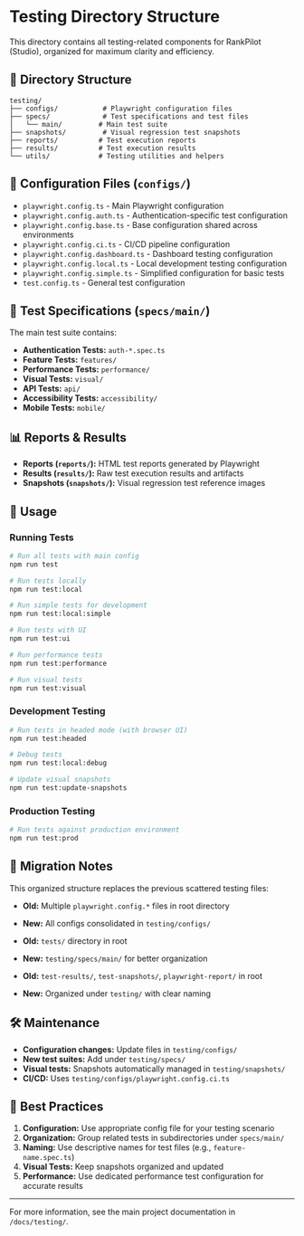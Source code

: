 # Testing Directory Structure

This directory contains all testing-related components for RankPilot (Studio), organized for maximum clarity and efficiency.

## 📁 Directory Structure

```text
testing/
├── configs/           # Playwright configuration files
├── specs/             # Test specifications and test files
│   └── main/         # Main test suite
├── snapshots/         # Visual regression test snapshots
├── reports/          # Test execution reports
├── results/          # Test execution results
└── utils/            # Testing utilities and helpers
```

## 🔧 Configuration Files (`configs/`)

- `playwright.config.ts` - Main Playwright configuration
- `playwright.config.auth.ts` - Authentication-specific test configuration
- `playwright.config.base.ts` - Base configuration shared across environments
- `playwright.config.ci.ts` - CI/CD pipeline configuration
- `playwright.config.dashboard.ts` - Dashboard testing configuration
- `playwright.config.local.ts` - Local development testing configuration
- `playwright.config.simple.ts` - Simplified configuration for basic tests
- `test.config.ts` - General test configuration

## 🧪 Test Specifications (`specs/main/`)

The main test suite contains:

- **Authentication Tests:** `auth-*.spec.ts`
- **Feature Tests:** `features/`
- **Performance Tests:** `performance/`
- **Visual Tests:** `visual/`
- **API Tests:** `api/`
- **Accessibility Tests:** `accessibility/`
- **Mobile Tests:** `mobile/`

## 📊 Reports & Results

- **Reports (`reports/`):** HTML test reports generated by Playwright
- **Results (`results/`):** Raw test execution results and artifacts
- **Snapshots (`snapshots/`):** Visual regression test reference images

## 🚀 Usage

### Running Tests

```bash
# Run all tests with main config
npm run test

# Run tests locally
npm run test:local

# Run simple tests for development
npm run test:local:simple

# Run tests with UI
npm run test:ui

# Run performance tests
npm run test:performance

# Run visual tests
npm run test:visual
```

### Development Testing

```bash
# Run tests in headed mode (with browser UI)
npm run test:headed

# Debug tests
npm run test:local:debug

# Update visual snapshots
npm run test:update-snapshots
```

### Production Testing

```bash
# Run tests against production environment
npm run test:prod
```

## 🔄 Migration Notes

This organized structure replaces the previous scattered testing files:

- **Old:** Multiple `playwright.config.*` files in root directory
- **New:** All configs consolidated in `testing/configs/`

- **Old:** `tests/` directory in root
- **New:** `testing/specs/main/` for better organization

- **Old:** `test-results/`, `test-snapshots/`, `playwright-report/` in root
- **New:** Organized under `testing/` with clear naming

## 🛠 Maintenance

- **Configuration changes:** Update files in `testing/configs/`
- **New test suites:** Add under `testing/specs/`
- **Visual tests:** Snapshots automatically managed in `testing/snapshots/`
- **CI/CD:** Uses `testing/configs/playwright.config.ci.ts`

## 📝 Best Practices

1. **Configuration:** Use appropriate config file for your testing scenario
2. **Organization:** Group related tests in subdirectories under `specs/main/`
3. **Naming:** Use descriptive names for test files (e.g., `feature-name.spec.ts`)
4. **Visual Tests:** Keep snapshots organized and updated
5. **Performance:** Use dedicated performance test configuration for accurate results

---

For more information, see the main project documentation in `/docs/testing/`.
